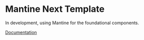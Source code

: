 # Mantine Next Template

In development, using Mantine for the foundational components.

[Documentation](https://mantine.dev/guides/next/)
